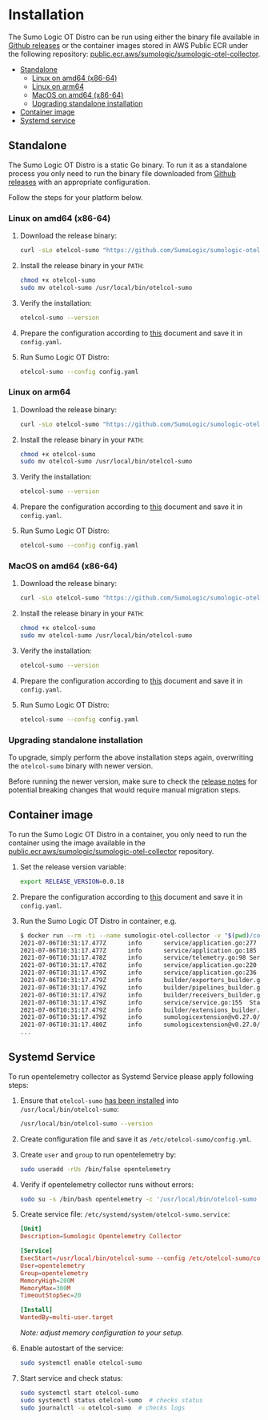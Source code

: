 # Installation

The Sumo Logic OT Distro can be run using either the binary file available in [Github releases][github_releases] or
the container images stored in AWS Public ECR under the following repository:
[public.ecr.aws/sumologic/sumologic-otel-collector](https://gallery.ecr.aws/sumologic/sumologic-otel-collector).

- [Standalone](#standalone)
  - [Linux on amd64 (x86-64)](#linux-on-amd64-x86-64)
  - [Linux on arm64](#linux-on-arm64)
  - [MacOS on amd64 (x86-64)](#macos-on-amd64-x86-64)
  - [Upgrading standalone installation](#upgrading-standalone-installation)
- [Container image](#container-image)
- [Systemd service](#systemd-service)

## Standalone

The Sumo Logic OT Distro is a static Go binary.
To run it as a standalone process you only need to run the binary file downloaded from
[Github releases][github_releases] with an appropriate configuration.

Follow the steps for your platform below.

### Linux on amd64 (x86-64)

1. Download the release binary:

    ```bash
    curl -sLo otelcol-sumo "https://github.com/SumoLogic/sumologic-otel-collector/releases/download/v0.0.18/otelcol-sumo-0.0.18-linux_amd64"
    ```

1. Install the release binary in your `PATH`:

    ```bash
    chmod +x otelcol-sumo
    sudo mv otelcol-sumo /usr/local/bin/otelcol-sumo
    ```

1. Verify the installation:

    ```bash
    otelcol-sumo --version
    ```

1. Prepare the configuration according to [this](Configuration.md) document and save it in `config.yaml`.

1. Run Sumo Logic OT Distro:

   ```bash
   otelcol-sumo --config config.yaml
   ```

### Linux on arm64

1. Download the release binary:

    ```bash
    curl -sLo otelcol-sumo "https://github.com/SumoLogic/sumologic-otel-collector/releases/download/v0.0.18/otelcol-sumo-0.0.18-linux_arm64"
    ```

1. Install the release binary in your `PATH`:

    ```bash
    chmod +x otelcol-sumo
    sudo mv otelcol-sumo /usr/local/bin/otelcol-sumo
    ```

1. Verify the installation:

    ```bash
    otelcol-sumo --version
    ```

1. Prepare the configuration according to [this](Configuration.md) document and save it in `config.yaml`.

1. Run Sumo Logic OT Distro:

   ```bash
   otelcol-sumo --config config.yaml
   ```

### MacOS on amd64 (x86-64)

1. Download the release binary:

    ```bash
    curl -sLo otelcol-sumo "https://github.com/SumoLogic/sumologic-otel-collector/releases/download/v0.0.18/otelcol-sumo-0.0.18-darwin_amd64"
    ```

1. Install the release binary in your `PATH`:

    ```bash
    chmod +x otelcol-sumo
    sudo mv otelcol-sumo /usr/local/bin/otelcol-sumo
    ```

1. Verify the installation:

    ```bash
    otelcol-sumo --version
    ```

1. Prepare the configuration according to [this](Configuration.md) document and save it in `config.yaml`.

1. Run Sumo Logic OT Distro:

   ```bash
   otelcol-sumo --config config.yaml
   ```

### Upgrading standalone installation

To upgrade, simply perform the above installation steps again,
overwriting the `otelcol-sumo` binary with newer version.

Before running the newer version, make sure to check the [release notes][github_releases]
for potential breaking changes that would require manual migration steps.

## Container image

To run the Sumo Logic OT Distro in a container, you only need to run the container
using the image available in the
[public.ecr.aws/sumologic/sumologic-otel-collector](https://gallery.ecr.aws/sumologic/sumologic-otel-collector)
repository.

1. Set the release version variable:

   ```bash
   export RELEASE_VERSION=0.0.18
   ```

1. Prepare the configuration according to [this](Configuration.md) document and save it in `config.yaml`.

1. Run the Sumo Logic OT Distro in container, e.g.

    ```bash
    $ docker run --rm -ti --name sumologic-otel-collector -v "$(pwd)/config.yaml:/etc/config.yaml" "public.ecr.aws/sumologic/sumologic-otel-collector:${RELEASE_VERSION}" --config /etc/config.yaml
    2021-07-06T10:31:17.477Z      info      service/application.go:277      Starting otelcol-sumo-linux_amd64...    {"Version": "v0.0.10", "NumCPU": 4}
    2021-07-06T10:31:17.477Z      info      service/application.go:185      Setting up own telemetry...
    2021-07-06T10:31:17.478Z      info      service/telemetry.go:98 Serving Prometheus metrics      {"address": ":8888", "level": 0, "service.instance.id": "596814dd-d8ad-4a4f-b2e9-106c29c416a0"}
    2021-07-06T10:31:17.478Z      info      service/application.go:220      Loading configuration...
    2021-07-06T10:31:17.479Z      info      service/application.go:236      Applying configuration...
    2021-07-06T10:31:17.479Z      info      builder/exporters_builder.go:274        Exporter was built.     {"kind": "exporter", "exporter": "sumologic"}
    2021-07-06T10:31:17.479Z      info      builder/pipelines_builder.go:204        Pipeline was built.     {"pipeline_name": "metrics/1", "pipeline_datatype": "metrics"}
    2021-07-06T10:31:17.479Z      info      builder/receivers_builder.go:230        Receiver was built.     {"kind": "receiver", "name": "telegraf", "datatype": "metrics"}
    2021-07-06T10:31:17.479Z      info      service/service.go:155  Starting extensions...
    2021-07-06T10:31:17.479Z      info      builder/extensions_builder.go:53        Extension is starting...        {"kind": "extension", "name": "sumologic"}
    2021-07-06T10:31:17.479Z      info      sumologicextension@v0.27.0/extension.go:128     Locally stored credentials not found, registering the collector {"kind": "extension", "name": "sumologic"}
    2021-07-06T10:31:17.480Z      info      sumologicextension@v0.27.0/credentials.go:142   Calling register API    {"kind": "extension", "name": "sumologic", "URL": "https://collectors.sumologic.com/api/v1/collector/register"}
    ...
    ```

[github_releases]: https://github.com/SumoLogic/sumologic-otel-collector/releases

## Systemd Service

To run opentelemetry collector as Systemd Service please apply following steps:

1. Ensure that `otelcol-sumo` [has been installed](#linux-on-amd64-x86-64) into `/usr/local/bin/otelcol-sumo`:

   ```bash
   /usr/local/bin/otelcol-sumo --version
   ```

1. Create configuration file and save it as `/etc/otelcol-sumo/config.yml`.

1. Create `user` and `group` to run opentelemetry by:

   ```bash
   sudo useradd -rUs /bin/false opentelemetry
   ```

1. Verify if opentelemetry collector runs without errors:

   ```bash
   sudo su -s /bin/bash opentelemetry -c '/usr/local/bin/otelcol-sumo --config /etc/otelcol-sumo/config.yml'
   ```

1. Create service file: `/etc/systemd/system/otelcol-sumo.service`:

   ```conf
   [Unit]
   Description=Sumologic Opentelemetry Collector

   [Service]
   ExecStart=/usr/local/bin/otelcol-sumo --config /etc/otelcol-sumo/config.yml
   User=opentelemetry
   Group=opentelemetry
   MemoryHigh=200M
   MemoryMax=300M
   TimeoutStopSec=20

   [Install]
   WantedBy=multi-user.target
   ```

   _Note: adjust memory configuration to your setup._

1. Enable autostart of the service:

   ```bash
   sudo systemctl enable otelcol-sumo
   ```

1. Start service and check status:

   ```bash
   sudo systemctl start otelcol-sumo
   sudo systemctl status otelcol-sumo  # checks status
   sudo journalctl -u otelcol-sumo  # checks logs
   ```
